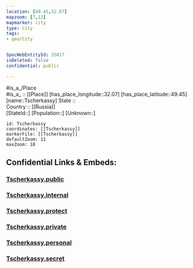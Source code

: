```yaml
---
location: [49.45,32.07] 
mapzoom: [7,12] 
mapmarker: city 
type: City
tags:
- geo/City


SpocWebEntityId: 35017
isDeleted: false
confidential: public

---
```

#is_a_/Place  
#is_a_ :: [[Place]] 
[has_place_longitude::32.07] 
[has_place_latitude::49.45] 
[name::Tscherkassy] 
State ::  
Country :: [[Russia]]  
[StateId::] 
[Population::] 
[Unknown::] 


```leaflet
id: Tscherkassy
coordinates: [[Tscherkassy]] 
markerFile: [[Tscherkassy]] 
defaultZoom: 11 
maxZoom: 18
```


## Confidential Links & Embeds: 

### [Tscherkassy.public](/_public/\Earth\Continent\Europe\Europe~East\Ukraine\Regions~Ukraine\Cherkasy\CityTscherkassy.public.md) 

### [Tscherkassy.internal](/_internal/\Earth\Continent\Europe\Europe~East\Ukraine\Regions~Ukraine\Cherkasy\CityTscherkassy.internal.md) 

### [Tscherkassy.protect](/_protect/\Earth\Continent\Europe\Europe~East\Ukraine\Regions~Ukraine\Cherkasy\CityTscherkassy.protect.md) 

### [Tscherkassy.private](/_private/\Earth\Continent\Europe\Europe~East\Ukraine\Regions~Ukraine\Cherkasy\CityTscherkassy.private.md) 

### [Tscherkassy.personal](/_personal/\Earth\Continent\Europe\Europe~East\Ukraine\Regions~Ukraine\Cherkasy\CityTscherkassy.personal.md) 

### [Tscherkassy.secret](/_secret/\Earth\Continent\Europe\Europe~East\Ukraine\Regions~Ukraine\Cherkasy\CityTscherkassy.secret.md)

